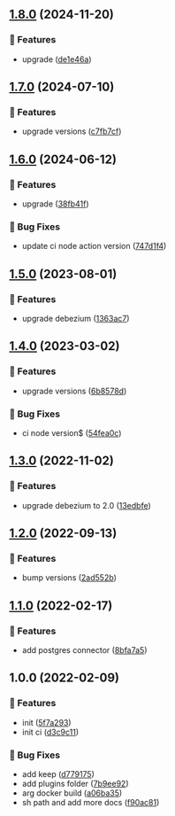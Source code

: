 ## [1.8.0](https://github.com/plezi/strimzi-debezium-connect/compare/v1.7.0...v1.8.0) (2024-11-20)

### 🚀 Features

* upgrade ([de1e46a](https://github.com/plezi/strimzi-debezium-connect/commit/de1e46ab2812aea68fd784911b06b5ef674f53d3))

## [1.7.0](https://github.com/plezi/strimzi-debezium-connect/compare/v1.6.0...v1.7.0) (2024-07-10)

### 🚀 Features

* upgrade versions ([c7fb7cf](https://github.com/plezi/strimzi-debezium-connect/commit/c7fb7cf9ac6b91c94bd7a2803e3efd2243bd8882))

## [1.6.0](https://github.com/plezi/strimzi-debezium-connect/compare/v1.5.0...v1.6.0) (2024-06-12)

### 🚀 Features

* upgrade ([38fb41f](https://github.com/plezi/strimzi-debezium-connect/commit/38fb41f9a2fb3d8a215665b3174c428b69f0149c))

### 🐛 Bug Fixes

* update ci node action version ([747d1f4](https://github.com/plezi/strimzi-debezium-connect/commit/747d1f4997be3011b916fbf8bd32b4cb6475779e))

## [1.5.0](https://github.com/plezi/strimzi-debezium-connect/compare/v1.4.0...v1.5.0) (2023-08-01)


### 🚀 Features

* upgrade debezium ([1363ac7](https://github.com/plezi/strimzi-debezium-connect/commit/1363ac7c50f864568b74858f6f35b52f593857ac))

## [1.4.0](https://github.com/plezi/strimzi-debezium-connect/compare/v1.3.0...v1.4.0) (2023-03-02)


### 🚀 Features

* upgrade versions ([6b8578d](https://github.com/plezi/strimzi-debezium-connect/commit/6b8578da4527c1f6c873baab82716a5c7d1cd90e))


### 🐛 Bug Fixes

* ci node version$ ([54fea0c](https://github.com/plezi/strimzi-debezium-connect/commit/54fea0c3713788ee108567d2c171389f3791c083))

## [1.3.0](https://github.com/plezi/strimzi-debezium-connect/compare/v1.2.0...v1.3.0) (2022-11-02)


### 🚀 Features

* upgrade debezium to 2.0 ([13edbfe](https://github.com/plezi/strimzi-debezium-connect/commit/13edbfe6774c68475d51c2154843a24c40cf0eb0))

## [1.2.0](https://github.com/plezi/strimzi-debezium-connect/compare/v1.1.0...v1.2.0) (2022-09-13)


### 🚀 Features

* bump versions ([2ad552b](https://github.com/plezi/strimzi-debezium-connect/commit/2ad552ba319d1ae7889f312599a680e1cf800821))

## [1.1.0](https://github.com/plezi/strimzi-debezium-connect/compare/v1.0.0...v1.1.0) (2022-02-17)


### 🚀 Features

* add postgres connector ([8bfa7a5](https://github.com/plezi/strimzi-debezium-connect/commit/8bfa7a5cbaf16b3dd60477dca61da588451cb9fd))

## 1.0.0 (2022-02-09)


### 🚀 Features

* init ([5f7a293](https://github.com/plezi/strimzi-debezium-connect/commit/5f7a293c79a901dd40d518c2aaf8fcc2fdf4bf95))
* init ci ([d3c9c11](https://github.com/plezi/strimzi-debezium-connect/commit/d3c9c11a1c9704c414b9092687424b24cbdd10dd))


### 🐛 Bug Fixes

* add keep ([d779175](https://github.com/plezi/strimzi-debezium-connect/commit/d779175cc368006e2e0f4764ce795bce33144cfe))
* add plugins folder ([7b9ee92](https://github.com/plezi/strimzi-debezium-connect/commit/7b9ee92fa4979490de743f404bed8c51b0037a06))
* arg docker build ([a06ba35](https://github.com/plezi/strimzi-debezium-connect/commit/a06ba3569e3bc7cd1ddb4e0e24937c555fbbe3b7))
* sh path and add more docs ([f90ac81](https://github.com/plezi/strimzi-debezium-connect/commit/f90ac81dc34fdd93fce1c8f4cf2c410f20ec9cdb))
